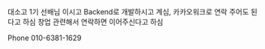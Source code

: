 대소고 1기 선배님 이시고 Backend로 개발하시고 계심, 카카오워크로 연락 주어도 된다고 하심
창업 관련해서 연락하면 이어주신다고 하심 

Phone
010-6381-1629
